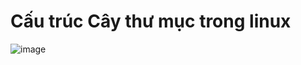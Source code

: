 # Cấu trúc Cây thư mục trong linux

![image](https://user-images.githubusercontent.com/112771266/191269735-aee1d575-ad1a-4aec-8058-48cc8432c401.png)

